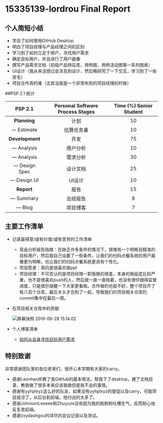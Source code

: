 # 15335139-lordrou Final Report

## 个人简短小结

- 学会了如何使用GitHub Desktop
- 明白了项目经理与产品经理之间的区别
- 学习到了如何立足于用户，寻找用户需求
- 确定目标用户，并且进行了用户画像
- 撰写产品需求文档（初级产品特征库、用例图、用例活动图等一系列图表）
- UI设计（我从来没想过会涉及到设计，然后略研究了一下交互，学习到了一些皮毛）
- 项目合作真的难（尤其当我是一个非常失败的项目经理的时候）

##PSP 2.1 统计

|     PSP 2.1     | Personal Software Process Stages | Time (%) Senior Student |
| :-------------: | :------------------------------: | :---------------------: |
|  **Planning**   |               计划               |           10            |
|   — Estimate    |            估算任务量            |           10            |
| **Development** |               开发               |           75            |
|   — Analysis    |             用户分析             |           10            |
|   — Analysis    |             需求分析             |           30            |
|  — Design Spec  |             设计文档             |           25            |
|   — Design UI   |              UI设计              |           10            |
|   **Report**    |               报告               |           15            |
|    — Summary    |             总结报告             |            8            |
|     — Blog      |             项目博客             |            7            |

## 主要工作清单

- 记录最得意/或有价值/或有苦劳的工作清单
  - 竞品分析报告指南：在缺乏许多条件的情况下，很难有一个明晰且精准的目标用户，然后我自己设置了一些条件，让我们的扫码点餐系统的用户画像更为明晰，也让我们的扫码点餐系统更具有个性化。
  - 项目愿景：真的是很喜欢做ppt
  - 项目经理：不可否认的是项目经理一职我做的很差，本身的拖延症比较严重，也不是很喜欢push的人，然后就一直一直拖着，也没有很仔细得监督进度，只是偶尔提醒一下大家更看板。合作做的也挺不好，整个项目开了有八百个仓库，最后关头才合到了一起，导致我们的项目相关仓库的commit集中在最后一周。

- 在项目相关仓库中的贡献

  ![屏幕快照 2019-06-28 15.14.02](http://ww2.sinaimg.cn/large/006tNc79ly1g4gxf0q4uhj30mc0jlgo2.jpg)

- 个人博客清单

  - [如何从自身寻找目标用户需求](https://blog.csdn.net/weixin_42000189/article/details/93753881)

## 特别致谢

非常感谢团队里的各位老哥们，很开心本学期有大家的carry。

* 感谢LeonhardE教了我GitHub的基本用法，帮我下了desktop，建了文档目录，教我做了很多本来应该我做但是我不会的事情。
* 感谢有yyhplxyz这么好的队友，如果没有yyhplxyz的督促以及carry，可能项目就凉了，从后台到前端，他付出的太多了。
* 感谢JohnsonLeeeee和Zhuyuze没有因为我的挑剔和吐槽生气，反而耐心地反复改前端。
* 感谢zxydashgou的详尽的会议记录以及测试。